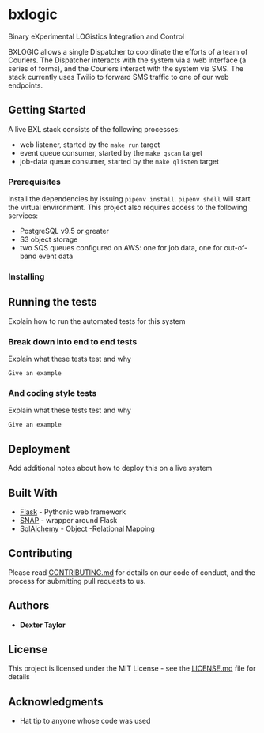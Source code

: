 # bxlogic
Binary eXperimental LOGistics Integration and Control

BXLOGIC allows a single Dispatcher to coordinate the efforts of a team of Couriers. The Dispatcher interacts with the system via a web interface (a series of forms), and the Couriers interact with the system via SMS. The stack currently uses Twilio to forward SMS traffic to one of our web endpoints.

## Getting Started

A live BXL stack consists of the following processes:

- web listener, started by the `make run` target
- event queue consumer, started by the `make qscan` target
- job-data queue consumer, started by the `make qlisten` target

### Prerequisites

Install the dependencies by issuing `pipenv install`. `pipenv shell` will start the virtual environment.
This project also requires access to the following services:

- PostgreSQL v9.5 or greater
- S3 object storage
- two SQS queues configured on AWS: one for job data, one for out-of-band event data


### Installing


## Running the tests

Explain how to run the automated tests for this system

### Break down into end to end tests

Explain what these tests test and why

```
Give an example
```

### And coding style tests

Explain what these tests test and why

```
Give an example
```

## Deployment

Add additional notes about how to deploy this on a live system

## Built With

* [Flask](http://www.dropwizard.io/1.0.2/docs/) - Pythonic web framework
* [SNAP](https://maven.apache.org/) - wrapper around Flask
* [SqlAlchemy](https://rometools.github.io/rome/) - Object -Relational Mapping 

## Contributing

Please read [CONTRIBUTING.md](https://gist.github.com/PurpleBooth/b24679402957c63ec426) for details on our code of conduct, and the process for submitting pull requests to us.

## Authors

* **Dexter Taylor** 

## License

This project is licensed under the MIT License - see the [LICENSE.md](LICENSE.md) file for details

## Acknowledgments

* Hat tip to anyone whose code was used

